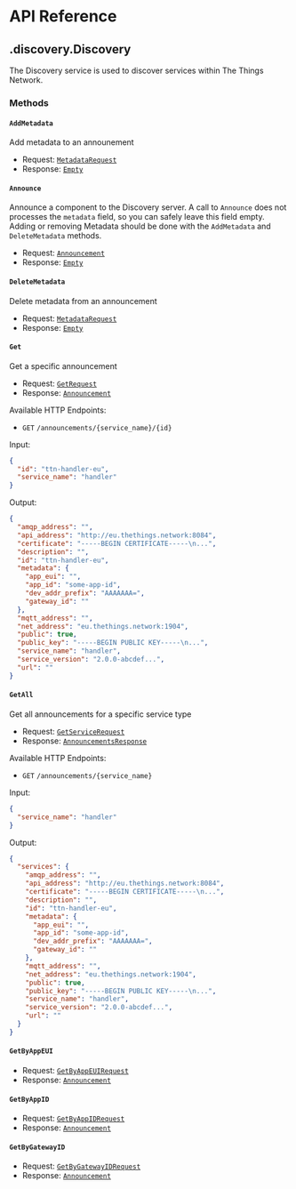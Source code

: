 # API Reference

## .discovery.Discovery

The Discovery service is used to discover services within The Things Network.

### Methods

#### `AddMetadata`

Add metadata to an announement

- Request: [`MetadataRequest`](#discoverymetadatarequest)
- Response: [`Empty`](#googleprotobufempty)

#### `Announce`

Announce a component to the Discovery server.
A call to `Announce` does not processes the `metadata` field, so you can safely leave this field empty.
Adding or removing Metadata should be done with the `AddMetadata` and `DeleteMetadata` methods.

- Request: [`Announcement`](#discoveryannouncement)
- Response: [`Empty`](#googleprotobufempty)

#### `DeleteMetadata`

Delete metadata from an announcement

- Request: [`MetadataRequest`](#discoverymetadatarequest)
- Response: [`Empty`](#googleprotobufempty)

#### `Get`

Get a specific announcement

- Request: [`GetRequest`](#discoverygetrequest)
- Response: [`Announcement`](#discoveryannouncement)

Available HTTP Endpoints:

- `GET` `/announcements/{service_name}/{id}`

Input:

```json
{
  "id": "ttn-handler-eu",
  "service_name": "handler"
}
```

Output:

```json
{
  "amqp_address": "",
  "api_address": "http://eu.thethings.network:8084",
  "certificate": "-----BEGIN CERTIFICATE-----\n...",
  "description": "",
  "id": "ttn-handler-eu",
  "metadata": {
    "app_eui": "",
    "app_id": "some-app-id",
    "dev_addr_prefix": "AAAAAAA=",
    "gateway_id": ""
  },
  "mqtt_address": "",
  "net_address": "eu.thethings.network:1904",
  "public": true,
  "public_key": "-----BEGIN PUBLIC KEY-----\n...",
  "service_name": "handler",
  "service_version": "2.0.0-abcdef...",
  "url": ""
}
```

#### `GetAll`

Get all announcements for a specific service type

- Request: [`GetServiceRequest`](#discoverygetservicerequest)
- Response: [`AnnouncementsResponse`](#discoveryannouncementsresponse)

Available HTTP Endpoints:

- `GET` `/announcements/{service_name}`

Input:

```json
{
  "service_name": "handler"
}
```

Output:

```json
{
  "services": {
    "amqp_address": "",
    "api_address": "http://eu.thethings.network:8084",
    "certificate": "-----BEGIN CERTIFICATE-----\n...",
    "description": "",
    "id": "ttn-handler-eu",
    "metadata": {
      "app_eui": "",
      "app_id": "some-app-id",
      "dev_addr_prefix": "AAAAAAA=",
      "gateway_id": ""
    },
    "mqtt_address": "",
    "net_address": "eu.thethings.network:1904",
    "public": true,
    "public_key": "-----BEGIN PUBLIC KEY-----\n...",
    "service_name": "handler",
    "service_version": "2.0.0-abcdef...",
    "url": ""
  }
}
```

#### `GetByAppEUI`

- Request: [`GetByAppEUIRequest`](#discoverygetbyappeuirequest)
- Response: [`Announcement`](#discoveryannouncement)

#### `GetByAppID`

- Request: [`GetByAppIDRequest`](#discoverygetbyappidrequest)
- Response: [`Announcement`](#discoveryannouncement)

#### `GetByGatewayID`

- Request: [`GetByGatewayIDRequest`](#discoverygetbygatewayidrequest)
- Response: [`Announcement`](#discoveryannouncement)

